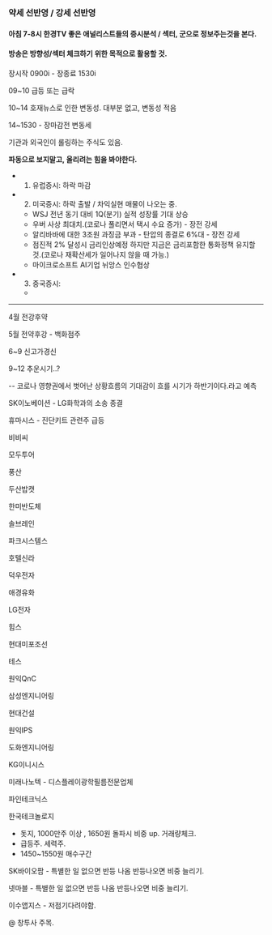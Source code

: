 ### 약세 선반영 / 강세 선반영

#### 아침 7-8시 한경TV 좋은 애널리스트들의 증시분석 / 섹터, 군으로 정보주는것을 본다.

#### 방송은 방향성/섹터 체크하기 위한 목적으로 활용할 것.

장시작 0900i - 장종료 1530i

09~10 급등 또는 급락

10~14 호재뉴스로 인한 변동성. 대부분 없고, 변동성 적음

14~1530 - 장마감전 변동세



기관과 외국인이 롤링하는 주식도 있음.



**파동으로 보지말고, 올리려는 힘을 봐야한다.**

* 1) 유럽증시: 하락 마감
* 2) 미국증시: 하락 출발 / 차익실현 매물이 나오는 중.
  * WSJ 전년 동기 대비 1Q(분기) 실적 성장률 기대 상승
  * 우버 사상 최대치.(코로나 풀리면서 택시 수요 증가) - 장전 강세
  * 알리바바에 대한 3조원 과징금 부과 - 탄압의 종결로 6%대 - 장전 강세
  * 점진적 2% 달성시 금리인상예정 하지만 지금은 금리포함한 통화정책 유지할 것.(코로나 재확산세가 일어나지 않을 때 가능.)
  * 마이크로소프트 AI기업 뉘앙스 인수협상
* 3) 중국증시: 
  * 

---

4월 전강후약

5월 전약후강 - 백화점주

6~9 신고가경신

9~12 추운시기..?

-- 코로나 영향권에서 벗어난 상황흐름의 기대감이 흐를 시기가 하반기이다.라고 예측





SK이노베이션 - LG화학과의 소송 종결

휴마시스 - 진단키트 관련주 급등

비비씨

모두투어

풍산

두산밥캣

한미반도체

솔브레인

파크시스템스

호텔신라

덕우전자

애경유화

LG전자

힘스

현대미포조선

테스

원익QnC

삼성엔지니어링

현대건설

원익IPS

도화엔지니어링

KG이니시스

미래나노텍 - 디스플레이광학필름전문업체

파인테크닉스

한국테크놀로지

* 돗지, 1000만주 이상 , 1650원 돌파시 비중 up. 거래량체크. 
* 급등주. 세력주.
* 1450~1550원 매수구간

SK바이오팜 - 특별한 일 없으면 반등 나옴 반등나오면 비중 늘리기.

넷마블 - 특별한 일 없으면 반등 나옴 반등나오면 비중 늘리기.

이수앱지스 - 저점기다려야함.





@ 창투사 주목.

